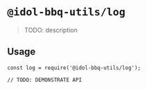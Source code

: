 # `@idol-bbq-utils/log`

> TODO: description

## Usage

```
const log = require('@idol-bbq-utils/log');

// TODO: DEMONSTRATE API
```
